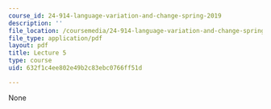 ```yaml
---
course_id: 24-914-language-variation-and-change-spring-2019
description: ''
file_location: /coursemedia/24-914-language-variation-and-change-spring-2019/632f1c4ee802e49b2c83ebc0766ff51d_MIT24_914s19_lec5.pdf
file_type: application/pdf
layout: pdf
title: Lecture 5
type: course
uid: 632f1c4ee802e49b2c83ebc0766ff51d

---
```

None